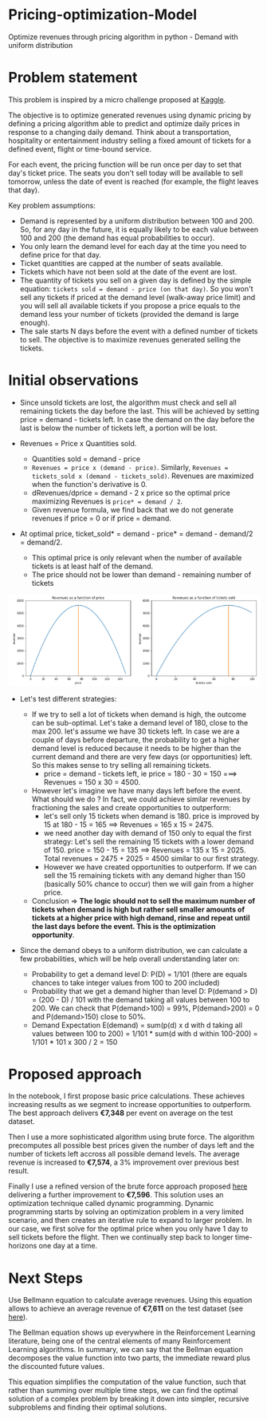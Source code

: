 # Pricing-optimization-Model
Optimize revenues through pricing algorithm in python - Demand with uniform distribution

# Problem statement
This problem is inspired by a micro challenge proposed at [Kaggle](https://www.kaggle.com/alexisbcook/airline-price-optimization-microchallenge).

The objective is to optimize generated revenues using dynamic pricing by defining a pricing algorithm able to predict and optimize daily prices in response to a changing daily demand. Think about a transportation, hospitality or entertainment industry selling a fixed amount of tickets for a defined event, flight or time-bound service. 

For each event, the pricing function will be run once per day to set that day's ticket price. The seats you don't sell today will be available to sell tomorrow, unless the date of event is reached (for example, the flight leaves that day).

Key problem assumptions:
- Demand is represented by a uniform distribution between 100 and 200. So, for any day in the future, it is equally likely to be each value between 100 and 200 (the demand has equal probabilities to occur).
- You only learn the demand level for each day at the time you need to define price for that day.
- Ticket quantities are capped at the number of seats available.
- Tickets which have not been sold at the date of the event are lost.
- The quantity of tickets you sell on a given day is defined by the simple equation: `tickets sold = demand - price (on that day)`. So you won't sell any tickets if priced at the demand level (walk-away price limit) and you will sell all available tickets if you propose a price equals to the demand less your number of tickets (provided the demand is large enough).
- The sale starts N days before the event with a defined number of tickets to sell. The objective is to maximize revenues generated selling the tickets.

# Initial observations
- Since unsold tickets are lost, the algorithm must check and sell all remaining tickets the day before the last. This will be achieved by setting price = demand - tickets left. In case the demand on the day before the last is below the number of tickets left, a portion will be lost. 

- Revenues = Price x Quantities sold.
  - Quantities sold = demand - price
  - `Revenues = price x (demand - price)`. Similarly, `Revenues = tickets_sold x (demand - tickets_sold)`. Revenues are maximized when the function's derivative is 0.
  - dRevenues/dprice = demand - 2 x price so the optimal price maximizing Revenues is `price* = demand / 2`.
  - Given revenue formula, we find back that we do not generate revenues if price = 0 or if price = demand.
  
-  At optimal price, ticket_sold* = demand - price* = demand - demand/2 = demand/2.
    - This optimal price is only relevant when the number of available tickets is at least half of the demand.
    - The price should not be lower than demand - remaining number of tickets
    
![](asset/revenue_curve.png)
    
- Let's test different strategies:
  - If we try to sell a lot of tickets when demand is high, the outcome can be sub-optimal. Let's take a demand level of 180, close to the max 200. let's assume we have 30 tickets left. In case we are a couple of days before departure, the probability to get a higher demand level is reduced because it needs to be higher than the current demand and there are very few days (or opportunities) left. So this makes sense to try selling all remaining tickets.
    - price = demand - tickets left, ie price = 180 - 30 = 150 ===> Revenues = 150 x 30 = 4500.
  - However let's imagine we have many days left before the event. What should we do ? In fact, we could achieve similar revenues by fractioning the sales and create opportunities to outperform:
    - let's sell only 15 tickets when demand is 180. price is improved by 15 at 180 - 15 = 165 ==> Revenues = 165 x 15 = 2475.
    - we need another day with demand of 150 only to equal the first strategy: Let's sell the remaining 15 tickets with a lower demand of 150. price = 150 - 15 = 135 ==> Revenues = 135 x 15 = 2025. Total revenues = 2475 + 2025 = 4500 similar to our first strategy.
    - However we have created opportunities to outperform. If we can sell the 15 remaining tickets with any demand higher than 150 (basically 50% chance to occur) then we will gain from a higher price.
  - Conclusion => **The logic should not to sell the maximum number of tickets when demand is high but rather sell smaller amounts of tickets at a higher price with high demand, rinse and repeat until the last days before the event. This is the optimization opportunity**.
  
- Since the demand obeys to a uniform distribution, we can calculate a few probabilities, which will be help overall understanding later on: 
     - Probability to get a demand level D: P(D) = 1/101 (there are equals chances to take integer values from 100 to 200 included)
     - Probability that we get a demand higher than level D: P(demand > D) = (200 - D) / 101 with the demand taking all values between 100 to 200. We can check that P(demand>100) = 99%, P(demand>200) = 0 and P(demand>150) close to 50%.
     - Demand Expectation E(demand) = sum(p(d) x d with d taking all values between 100 to 200) = 1/101 * sum(d with d within 100-200) = 1/101 * 101 x 300 / 2 = 150

# Proposed approach
In the notebook, I first propose basic price calculations. These achieves increasing results as we segment to increase opportunities to outperform. The best approach delivers **€7,348** per event on average on the test dataset. 

Then I use a more sophisticated algorithm using brute force. The algorithm precomputes all possible best prices given the number of days left and the number of tickets left accross all possible demand levels. The average revenue is increased to **€7,574**, a 3% improvement over previous best result.

Finally I use a refined version of the brute force approach proposed [here](https://www.kaggle.com/aliaksei0/airline-price-optimization-micro-challenge) delivering a further improvement to **€7,596**. This solution uses an optimization technique called dynamic programming. Dynamic programming starts by solving an optimization problem in a very limited scenario, and then creates an iterative rule to expand to larger problem. In our case, we first solve for the optimal price when you only have 1 day to sell tickets before the flight. Then we continually step back to longer time-horizons one day at a time.
  
# Next Steps
Use Bellmann equation to calculate average revenues. Using this equation allows to achieve an average revenue of **€7,611** on the test dataset (see [here](https://www.kaggle.com/ivannz/airline-price-optimization-micro-challenge-d76dba/)).

The Bellman equation shows up everywhere in the Reinforcement Learning literature, being one of the central elements of many Reinforcement Learning algorithms. In summary, we can say that the Bellman equation decomposes the value function into two parts, the immediate reward plus the discounted future values.

This equation simplifies the computation of the value function, such that rather than summing over multiple time steps, we can find the optimal solution of a complex problem by breaking it down into simpler, recursive subproblems and finding their optimal solutions.
